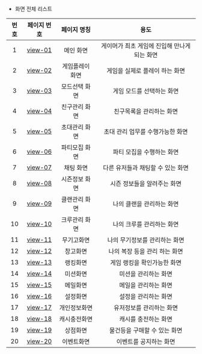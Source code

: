- 화면 전체 리스트

번호 | 페이지 번호 | 페이지 명칭 | 용도
:-------: | :-------: | :-------: | :-------:
1 | [view-01](/HW3_ReverseDesignDocument/view01_메인.md) | 메인 화면 | 게이머가 최초 게임에 진입해 만나게되는 화면
2 | [view-02](/HW3_ReverseDesignDocument/view02_게임플레이.md) | 게임플레이 화면 | 게임을 실제로 플레이 하는 화면
3 | [view-03](/HW3_ReverseDesignDocument/view03_모드.md) | 모드선택 화면 | 게임 모드를 선택하는 화면
4 | [view-04](/HW3_ReverseDesignDocument/view04_친구.md) | 친구관리 화면 | 친구목록을 관리하는 화면
5 | [view-05](/HW3_ReverseDesignDocument/view05_초대.md) | 초대관리 화면 | 초대 관리 업무를 수행가능한 화면
6 | [view-06](/HW3_ReverseDesignDocument/view06_파티.md) | 파티모집 화면 | 파티 모집을 수행하는 화면
7 | [view-07](/HW3_ReverseDesignDocument/view07_채팅.md) | 채팅 화면 | 다른 유저들과 채팅할 수 있는 화면
8 | [view-08](/HW3_ReverseDesignDocument/view08_시즌.md) | 시즌정보 화면 | 시즌 정보들을 알려주는 화면
9 | [view-09](/HW3_ReverseDesignDocument/view09_클랜.md) | 클랜관리 화면 | 나의 클랜을 관리하는 화면
10 | [view-10](/HW3_ReverseDesignDocument/view10_크루.md) | 크루관리 화면 | 나의 크루를 관리하는 화면
11 | [view-11](/HW3_ReverseDesignDocument/view11_무기고.md) | 무기고화면 | 나의 무기정보를 관리하는 화면
12 | [view-12](/HW3_ReverseDesignDocument/view12_창고.md) | 창고화면 | 나의 복장 등을 관리 하는 화면
13 | [view-13](/HW3_ReverseDesignDocument/view13_랭킹.md) | 랭킹화면 | 게임 랭킹을 확인가능한 화면
14 | [view-14](/HW3_ReverseDesignDocument/view14_미션.md) | 미션화면 | 미션을 관리하는 화면
15 | [view-15](/HW3_ReverseDesignDocument/view15_메일.md) | 메일화면 | 메일을 관리하는 화면
16 | [view-16](/HW3_ReverseDesignDocument/view16_설정.md) | 설정화면 | 설정을 관리하는 화면
17 | [view-17](/HW3_ReverseDesignDocument/view17_개인정보.md) | 개인정보화면 | 유저정보를 관리하는 화면
18 | [view-18](/HW3_ReverseDesignDocument/view18_캐시충전.md) | 캐시충전화면 | 캐시를 충전하는 화면
19 | [view-19](/HW3_ReverseDesignDocument/view19_상점.md) | 상점화면 | 물건등을 구매할 수 있는 화면
20 | [view-20](/HW3_ReverseDesignDocument/view20_.md) | 이벤트화면 | 이벤트를 공지하는 화면
